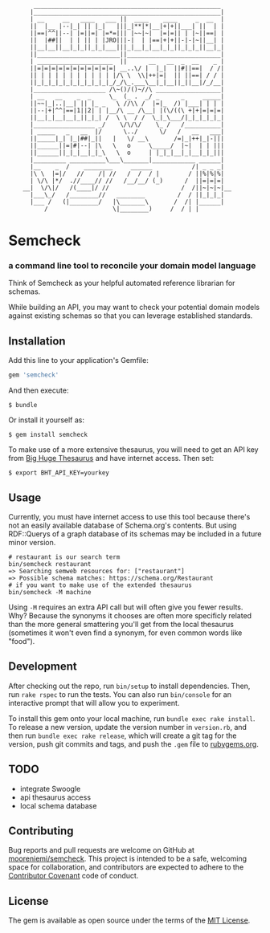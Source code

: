            ____________________________________________________
          |____________________________________________________|
          | __     __   ____   ___ ||  ____    ____     _  __  |
          ||  |__ |--|_| || |_|   |||_|**|*|__|+|+||___| ||  | |
          ||==|^^||--| |=||=| |=*=||| |~~|~|  |=|=|| | |~||==| |
          ||  |##||  | | || | |JRO|||-|  | |==|+|+||-|-|~||__| |
          ||__|__||__|_|_||_|_|___|||_|__|_|__|_|_||_|_|_||__|_|
          ||_______________________||__________________________|
          | _____________________  ||      __   __  _  __    _ |
          ||=|=|=|=|=|=|=|=|=|=|=| __..\/ |  |_|  ||#||==|  / /|
          || | | | | | | | | | | |/\ \  \\|++|=|  || ||==| / / |
          ||_|_|_|_|_|_|_|_|_|_|_/_/\_.___\__|_|__||_||__|/_/__|
          |____________________ /\~()/()~//\ __________________|
          | __   __    _  _     \_  (_ .  _/ _      _     _____|
          ||~~|_|..|__| || |_ _   \ //\\ /  |=|_  /) |___| | | |
          ||--|+|^^|==|1||2| | |__/\ __ /\__| |(\/((\ +|+|=|=|=|
          ||__|_|__|__|_||_|_| /  \ \  / /  \_|_\___/|_|_|_|_|_|
          |_________________ _/    \/\/\/    \_ /   /__________|
          | _____   _   __  |/      \../      \/   /   __   ___|
          ||_____|_| |_|##|_||   |   \/ __\       /=|_|++|_|-|||
          ||______||=|#|--| |\   \   o     \_____/  |~|  | | |||
          ||______||_|_|__|_|_\   \  o     | |_|_|__|_|__|_|_|||
          |_________ __________\___\_______|____________ ______|
          |__    _  /    ________     ______           /| _ _ _|
          |\ \  |=|/   //    /| //   /  /  / |        / ||%|%|%|
          | \/\ |*/  .//____// //   /__/__/ (_)      /  ||=|=|=|
        __|  \/\|/   /(____|/ //                    /  /||~|~|~|__
          |___\_/   /________//   ________         /  / ||_|_|_|
          |___ /   (|________/   |\_______\       /  /| |______|
              /                  \|________)     /  / | |

# Semcheck
### a command line tool to reconcile your domain model language
Think of Semcheck as your helpful automated reference librarian for schemas.

While building an API, you may want to check your potential domain models against existing schemas so that you can leverage established standards.

## Installation

Add this line to your application's Gemfile:

```ruby
gem 'semcheck'
```

And then execute:

    $ bundle

Or install it yourself as:

    $ gem install semcheck

To make use of a more extensive thesaurus, you will need to get an API key from [Big Huge Thesaurus](http://words.bighugelabs.com/) and have internet access. Then set:

    $ export BHT_API_KEY=yourkey

## Usage
Currently, you must have internet access to use this tool because there's not an easily available database of Schema.org's contents. But using RDF::Querys of a graph database of its schemas may be included in a future minor version.

    # restaurant is our search term
    bin/semcheck restaurant
    => Searching semweb resources for: ["restaurant"]
    => Possible schema matches: https://schema.org/Restaurant
    # if you want to make use of the extended thesaurus
    bin/semcheck -M machine

Using `-M` requires an extra API call but will often give you fewer results. Why? Because the synonyms it chooses are often more specificly related than the more general smattering you'll get from the local thesaurus (sometimes it won't even find a synonym, for even common words like "food").

## Development

After checking out the repo, run `bin/setup` to install dependencies. Then, run `rake rspec` to run the tests. You can also run `bin/console` for an interactive prompt that will allow you to experiment.

To install this gem onto your local machine, run `bundle exec rake install`. To release a new version, update the version number in `version.rb`, and then run `bundle exec rake release`, which will create a git tag for the version, push git commits and tags, and push the `.gem` file to [rubygems.org](https://rubygems.org).

## TODO
- integrate Swoogle
- api thesaurus access
- local schema database

## Contributing
Bug reports and pull requests are welcome on GitHub at [mooreniemi/semcheck](https://github.com/mooreniemi/semcheck). This project is intended to be a safe, welcoming space for collaboration, and contributors are expected to adhere to the [Contributor Covenant](contributor-covenant.org) code of conduct.


## License

The gem is available as open source under the terms of the [MIT License](http://opensource.org/licenses/MIT).

